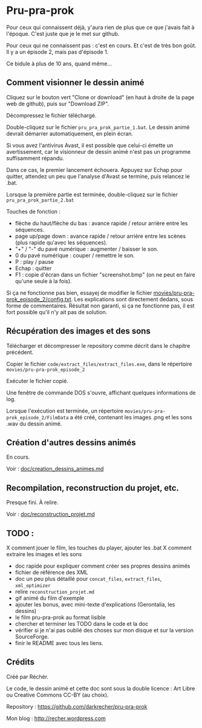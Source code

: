 # Pru-pra-prok

Pour ceux qui connaissent déjà, y'aura rien de plus que ce que j'avais fait à l'époque. C'est juste que je le met sur github.

Pour ceux qui ne connaissent pas : c'est en cours. Et c'est de très bon goût. Il y a un épisode 2, mais pas d'épisode 1.

Ce bidule à plus de 10 ans, quand même...


## Comment visionner le dessin animé

Cliquez sur le bouton vert "Clone or download" (en haut à droite de la page web de github), puis sur "Download ZIP".

Décompressez le fichier téléchargé.

Double-cliquez sur le fichier `pru_pra_prok_partie_1.bat`. Le dessin animé devrait démarrer automatiquement, en plein écran.

Si vous avez l'antivirus Avast, il est possible que celui-ci émette un avertissement, car le visionneur de dessin animé n'est pas un programme suffisamment répandu.

Dans ce cas, le premier lancement échouera. Appuyez sur Echap pour quitter, attendez un peu que l'analyse d'Avast se termine, puis relancez le .bat.

Lorsque la première partie est terminée, double-cliquez sur le fichier `pru_pra_prok_partie_2.bat`

Touches de fonction :

 - flèche du haut/flèche du bas : avance rapide / retour arrière entre les séquences.
 - page up/page down : avance rapide / retour arrière entre les scènes (plus rapide qu'avec les séquences).
 - "+" / "-" du pavé numérique : augmenter / baisser le son.
 - 0 du pavé numérique : couper / remettre le son.
 - P : play / pause
 - Echap : quitter
 - F1 : copie d'écran dans un fichier "screenshot.bmp" (on ne peut en faire qu'une seule à la fois).

Si ça ne fonctionne pas bien, essayej de modifier le fichier [movies/pru-pra-prok_episode_2/config.txt](movies/pru-pra-prok_episode_2/config.txt). Les explications sont directement dedans, sous forme de commentaires. Résultat non garanti, si ça ne fonctionne pas, il est fort possible qu'il n'y ait pas de solution.


## Récupération des images et des sons

Télécharger et décompresser le repository comme décrit dans le chapitre précédent.

Copier le fichier `code/extract_files/extract_files.exe`, dans le répertoire `movies/pru-pra-prok_episode_2`

Exécuter le fichier copié.

Une fenêtre de commande DOS s'ouvre, affichant quelques informations de log.

Lorsque l'exécution est terminée, un répertoire `movies/pru-pra-prok_episode_2/FilmData` a été créé, contenant les images .png et les sons .wav du dessin animé.


## Création d'autres dessins animés

En cours.

Voir : [doc/creation_dessins_animes.md](doc/creation_dessins_animes.md)


## Recompilation, reconstruction du projet, etc.

Presque fini. À relire.

Voir : [doc/reconstruction_projet.md](doc/reconstruction_projet.md)


## TODO :

 X comment jouer le film, les touches du player, ajouter les .bat
 X comment extraire les images et les sons
 - doc rapide pour expliquer comment créer ses propres dessins animés
 - fichier de référence des XML
 - doc un peu plus détaillé pour `concat_files`, `extract_files`, `xml_optimizer`
 - relire `reconstruction_projet.md`
 - gif animé du film d'exemple
 - ajouter les bonus, avec mini-texte d'explications (Gerontalia, les dessins)
 - le film pru-pra-prok au format lisible
 - chercher et terminer les TODO dans le code et la doc
 - vérifier si je n'ai pas oublié des choses sur mon disque et sur la version SourceForge.
 - finir le README avec tous les liens.


## Crédits

Créé par Réchèr.

Le code, le dessin animé et cette doc sont sous la double licence : Art Libre ou Creative Commons CC-BY (au choix).

Repository : https://github.com/darkrecher/pru-pra-prok

Mon blog : http://recher.wordpress.com
